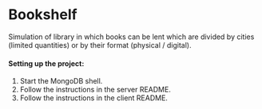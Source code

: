 # Bookshelf

Simulation of library in which books can be lent which are divided by cities (limited quantities) or by their format (physical / digital).

#### Setting up the project:

1. Start the MongoDB shell.
2. Follow the instructions in the server README.
3. Follow the instructions in the client README.

